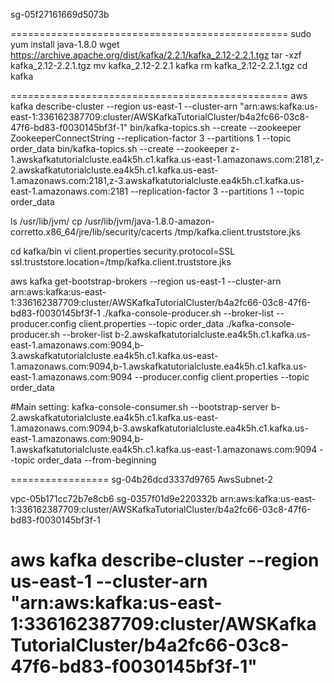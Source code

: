 sg-05f27161669d5073b

================================================
sudo yum install java-1.8.0
wget https://archive.apache.org/dist/kafka/2.2.1/kafka_2.12-2.2.1.tgz
tar -xzf kafka_2.12-2.2.1.tgz
mv kafka_2.12-2.2.1 kafka
rm kafka_2.12-2.2.1.tgz
cd kafka

================================================
	aws kafka describe-cluster --region us-east-1 --cluster-arn "arn:aws:kafka:us-east-1:336162387709:cluster/AWSKafkaTutorialCluster/b4a2fc66-03c8-47f6-bd83-f0030145bf3f-1"
	bin/kafka-topics.sh --create --zookeeper ZookeeperConnectString --replication-factor 3 --partitions 1 --topic order_data
	bin/kafka-topics.sh --create --zookeeper z-1.awskafkatutorialcluste.ea4k5h.c1.kafka.us-east-1.amazonaws.com:2181,z-2.awskafkatutorialcluste.ea4k5h.c1.kafka.us-east-1.amazonaws.com:2181,z-3.awskafkatutorialcluste.ea4k5h.c1.kafka.us-east-1.amazonaws.com:2181 --replication-factor 3 --partitions 1 --topic order_data

ls /usr/lib/jvm/
cp /usr/lib/jvm/java-1.8.0-amazon-corretto.x86_64/jre/lib/security/cacerts /tmp/kafka.client.truststore.jks

cd kafka/bin
vi client.properties
security.protocol=SSL
ssl.truststore.location=/tmp/kafka.client.truststore.jks


aws kafka get-bootstrap-brokers --region us-east-1 --cluster-arn arn:aws:kafka:us-east-1:336162387709:cluster/AWSKafkaTutorialCluster/b4a2fc66-03c8-47f6-bd83-f0030145bf3f-1
./kafka-console-producer.sh --broker-list <BootstrapBrokerStringTls> --producer.config client.properties --topic order_data
./kafka-console-producer.sh --broker-list 
    b-2.awskafkatutorialcluste.ea4k5h.c1.kafka.us-east-1.amazonaws.com:9094,b-3.awskafkatutorialcluste.ea4k5h.c1.kafka.us-east-1.amazonaws.com:9094,b-1.awskafkatutorialcluste.ea4k5h.c1.kafka.us-east-1.amazonaws.com:9094 
    --producer.config client.properties --topic order_data

#Main setting:
kafka-console-consumer.sh --bootstrap-server b-2.awskafkatutorialcluste.ea4k5h.c1.kafka.us-east-1.amazonaws.com:9094,b-3.awskafkatutorialcluste.ea4k5h.c1.kafka.us-east-1.amazonaws.com:9094,b-1.awskafkatutorialcluste.ea4k5h.c1.kafka.us-east-1.amazonaws.com:9094  --topic order_data --from-beginning

=================
sg-04b26dcd3337d9765
AwsSubnet-2

vpc-05b171cc72b7e8cb6		sg-0357f01d9e220332b
arn:aws:kafka:us-east-1:336162387709:cluster/AWSKafkaTutorialCluster/b4a2fc66-03c8-47f6-bd83-f0030145bf3f-1


aws kafka describe-cluster --region us-east-1 --cluster-arn "arn:aws:kafka:us-east-1:336162387709:cluster/AWSKafkaTutorialCluster/b4a2fc66-03c8-47f6-bd83-f0030145bf3f-1"
===============